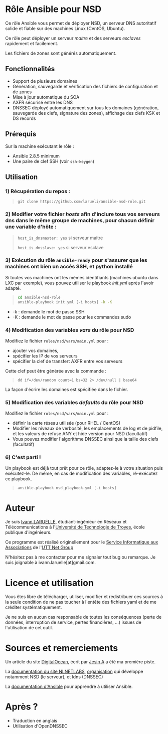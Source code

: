 # Rôle Ansible pour NSD

Ce rôle Ansible vous permet de déployer NSD, un serveur DNS autoritatif solide et fiable sur des machines Linux (CentOS, Ubuntu).

Ce rôle peut déployer un serveur *maitre* et des serveurs *esclaves* rapidement et facilement.

Les fichiers de zones sont générés automatiquement.

## Fonctionnalités

* Support de plusieurs domaines
* Génération, sauvegarde et vérification des fichiers de configuration et de zones
* Mise à jour automatique du SOA
* AXFR sécurisé entre les DNS
* DNSSEC déployé automatiquement sur tous les domaines (génération, sauvegarde des clefs, signature des zones), affichage des clefs KSK et DS records


## Prérequis

Sur la machine exécutant le rôle :

* Ansible 2.8.5 minimum
* Une paire de clef SSH (voir ```ssh-keygen```)

## Utilisation

### 1) Récupération du repos :

> ```git clone https://github.com/larueli/ansible-nsd-role.git```


### 2) Modifier votre fichier *hosts* afin d'inclure tous vos serveurs dns dans le même groupe de machines, pour chacun définir une variable d'hôte :

> ```host_is_dnsmaster: yes``` si serveur maitre
> 
> ```host_is_dnsslave: yes``` si serveur esclave

### 3) Exécution du rôle ```ansible-ready``` pour s'assurer que les machines ont bien un accès SSH, et python installé

Si toutes vos machines ont les mêmes identifiants (machines ubuntu dans LXC par exemple), vous pouvez utiliser le playbook *init.yml* après l'avoir adapté.

> ```bash
> cd ansible-nsd-role
> ansible-playbook init.yml [-i hosts] -k -K

* -k : demande le mot de passe SSH
* -K : demande le mot de passe pour les commandes sudo

### 4) Modification des variables *vars* du rôle pour NSD

Modifiez le fichier ```roles/nsd/vars/main.yml``` pour : 

* ajouter vos domaines,
* spécifier les IP de vos serveurs
* spécifier la clef de transfert AXFR entre vos serveurs

Cette clef peut être générée avec la commande : 
>```dd if=/dev/random count=1 bs=32 2> /dev/null | base64```

La façon d'écrire les domaines est spécifiée dans le fichier.

### 5) Modification des variables *defaults* du rôle pour NSD

Modifiez le fichier ```roles/nsd/vars/main.yml``` pour : 

* définir la carte réseau utilisée (pour RHEL / CentOS)
* Modifier les niveaux de verbosité, les emplacements de log et de pidfile, et les valeurs de refuse ANY et hide version pour NSD (facultatif)
* Vous pouvez modifier l'algorithme DNSSEC ainsi que la taille des clefs (facultatif)

### 6) C'est parti !
Un playbook est déjà tout prêt pour ce rôle, adaptez-le à votre situation puis exécutez-le.
De même, en cas de modification des variables, ré-exécutez ce playbook.

> ```ansible-playbook nsd_playbook.yml [-i hosts]```


# Auteur

Je suis [Ivann LARUELLE](https://www.linkedin.com/in/ilaruelle/), étudiant-ingénieur en Réseaux et Télécommunications à l'[Université de Technologie de Troyes](https://www.utt.fr/), école publique d'ingénieurs.

Ce programme est réalisé originellement pour le [Service Informatique aux Associations](https://ung.utt.fr/tech/sia) de l'[UTT Net Group](https://ung.utt.fr/)

N'hésitez pas à me contacter pour me signaler tout bug ou remarque. Je suis joignable à ivann.laruelle[at]gmail.com.


# Licence et utilisation

Vous êtes libre de télécharger, utiliser, modifier et redistribuer ces sources à la seule condition de ne pas toucher à l'entête des fichiers yaml et de me créditer systématiquement.

Je ne suis en aucun cas responsable de toutes les conséquences (perte de données, interruption de service, pertes financières, ...) issues de l'utilisation de cet outil.

# Sources et remerciements

Un article du site [DigitalOcean](https://www.digitalocean.com/community/tutorials/how-to-set-up-dnssec-on-an-nsd-nameserver-on-ubuntu-14-04#step-one-%E2%80%94-install-and-set-up-nsd-on-both-servers), écrit par [Jesin A](https://www.digitalocean.com/community/users/jesin) a été ma première piste.

La [documentation du site NLNETLABS](https://www.nlnetlabs.nl/documentation/), [organisation](https://www.nlnetlabs.nl/) qui développe notamment NSD (le serveur), et ldns (DNSSEC)

La [documentation d'Ansible](https://docs.ansible.com/) pour apprendre à utiliser Ansible.

# Après ?

* Traduction en anglais
* Utilisation d'OpenDNSSEC
